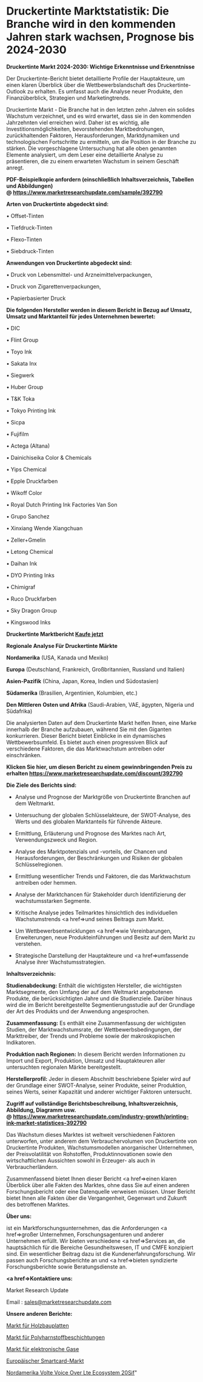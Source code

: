 # Druckertinte Marktstatistik: Die Branche wird in den kommenden Jahren stark wachsen, Prognose bis 2024-2030

<strong>Druckertinte Markt 2024-2030: Wichtige Erkenntnisse und Erkenntnisse</strong>

Der Druckertinte-Bericht bietet detaillierte Profile der Hauptakteure, um einen klaren Überblick über die Wettbewerbslandschaft des Druckertinte-Outlook zu erhalten. Es umfasst auch die Analyse neuer Produkte, den Finanzüberblick, Strategien und Marketingtrends.

Druckertinte Markt - Die Branche hat in den letzten zehn Jahren ein solides Wachstum verzeichnet, und es wird erwartet, dass sie in den kommenden Jahrzehnten viel erreichen wird. Daher ist es wichtig, alle Investitionsmöglichkeiten, bevorstehenden Marktbedrohungen, zurückhaltenden Faktoren, Herausforderungen, Marktdynamiken und technologischen Fortschritte zu ermitteln, um die Position in der Branche zu stärken. Die vorgeschlagene Untersuchung hat alle oben genannten Elemente analysiert, um dem Leser eine detaillierte Analyse zu präsentieren, die zu einem erwarteten Wachstum in seinem Geschäft anregt.

<strong><b>PDF-Beispielkopie anfordern (einschließlich Inhaltsverzeichnis, Tabellen und Abbildungen) @ </b></strong><strong><a href=https://www.marketresearchupdate.com/sample/392790><strong>https://www.marketresearchupdate.com/sample/392790</u></a></strong></strong>

<strong>Arten von Druckertinte abgedeckt sind:</strong>

• Offset-Tinten

• Tiefdruck-Tinten

• Flexo-Tinten

• Siebdruck-Tinten

<strong>Anwendungen von Druckertinte abgedeckt sind:</strong>

• Druck von Lebensmittel- und Arzneimittelverpackungen,

• Druck von Zigarettenverpackungen,

• Papierbasierter Druck

<strong>Die folgenden Hersteller werden in diesem Bericht in Bezug auf Umsatz, Umsatz und Marktanteil für jedes Unternehmen bewertet:</strong>

• DIC

• Flint Group

• Toyo Ink

• Sakata Inx

• Siegwerk

• Huber Group

• T&K Toka

• Tokyo Printing Ink

• Sicpa

• Fujifilm

• Actega (Altana)

• Dainichiseika Color & Chemicals

• Yips Chemical

• Epple Druckfarben

• Wikoff Color

• Royal Dutch Printing Ink Factories Van Son

• Grupo Sanchez

• Xinxiang Wende Xiangchuan

• Zeller+Gmelin

• Letong Chemical

• Daihan Ink

• DYO Printing Inks

• Chimigraf

• Ruco Druckfarben

• Sky Dragon Group

• Kingswood Inks

<strong>Druckertinte Marktbericht <a href=https://www.marketresearchupdate.com/buynow/392790>Kaufe jetzt</a></strong>

<strong>Regionale Analyse Für Druckertinte Märkte</strong>

<strong>Nordamerika</strong> (USA, Kanada und Mexiko)

<strong>Europa</strong> (Deutschland, Frankreich, Großbritannien, Russland und Italien)

<strong>Asien-Pazifik</strong> (China, Japan, Korea, Indien und Südostasien)

<strong>Südamerika</strong> (Brasilien, Argentinien, Kolumbien, etc.)

<strong>Den Mittleren</strong> <strong>Osten und Afrika</strong> (Saudi-Arabien, VAE, ägypten, Nigeria und Südafrika)

Die analysierten Daten auf dem Druckertinte Markt helfen Ihnen, eine Marke innerhalb der Branche aufzubauen, während Sie mit den Giganten konkurrieren. Dieser Bericht bietet Einblicke in ein dynamisches Wettbewerbsumfeld. Es bietet auch einen progressiven Blick auf verschiedene Faktoren, die das Marktwachstum antreiben oder einschränken.

<strong>Klicken Sie hier, um diesen Bericht zu einem gewinnbringenden Preis zu erhalten
</strong><strong><a href=https://www.marketresearchupdate.com/discount/392790>https://www.marketresearchupdate.com/discount/392790</b></u></strong></a>

<strong>Die Ziele des Berichts sind:</strong>

- Analyse und Prognose der Marktgröße von Druckertinte Branchen auf dem Weltmarkt.

- Untersuchung der globalen Schlüsselakteure, der SWOT-Analyse, des Werts und des globalen Marktanteils für führende Akteure.

- Ermittlung, Erläuterung und Prognose des Marktes nach Art, Verwendungszweck und Region.

- Analyse des Marktpotenzials und -vorteils, der Chancen und Herausforderungen, der Beschränkungen und Risiken der globalen Schlüsselregionen.

- Ermittlung wesentlicher Trends und Faktoren, die das Marktwachstum antreiben oder hemmen.

- Analyse der Marktchancen für Stakeholder durch Identifizierung der wachstumsstarken Segmente.

- Kritische Analyse jedes Teilmarktes hinsichtlich des individuellen Wachstumstrends <a href=>und</a> seines Beitrags zum Markt.

- Um Wettbewerbsentwicklungen <a href=>wie</a> Vereinbarungen, Erweiterungen, neue Produkteinführungen und Besitz auf dem Markt zu verstehen.

- Strategische Darstellung der Hauptakteure und <a href=>umfas</a>sende Analyse ihrer Wachstumsstrategien.

<strong>Inhaltsverzeichnis:</strong>

<strong>Studienabdeckung:</strong> Enthält die wichtigsten Hersteller, die wichtigsten Marktsegmente, den Umfang der auf dem Weltmarkt angebotenen Produkte, die berücksichtigten Jahre und die Studienziele. Darüber hinaus wird die im Bericht bereitgestellte Segmentierungsstudie auf der Grundlage der Art des Produkts und der Anwendung angesprochen.

<strong>Zusammenfassung:</strong> Es enthält eine Zusammenfassung der wichtigsten Studien, der Marktwachstumsrate, der Wettbewerbsbedingungen, der Markttreiber, der Trends und Probleme sowie der makroskopischen Indikatoren.

<strong>Produktion nach Regionen:</strong> In diesem Bericht werden Informationen zu Import und Export, Produktion, Umsatz und Hauptakteuren aller untersuchten regionalen Märkte bereitgestellt.

<strong>Herstellerprofil:</strong> Jeder in diesem Abschnitt beschriebene Spieler wird auf der Grundlage einer SWOT-Analyse, seiner Produkte, seiner Produktion, seines Werts, seiner Kapazität und anderer wichtiger Faktoren untersucht.

<strong><b>Zugriff auf vollständige Berichtsbeschreibung, Inhaltsverzeichnis, Abbildung, Diagramm usw. @ </b></strong><strong><a href=https://www.marketresearchupdate.com/industry-growth/printing-ink-market-statistices-392790>https://www.marketresearchupdate.com/industry-growth/printing-ink-market-statistices-392790</a></strong>

Das Wachstum dieses Marktes ist weltweit verschiedenen Faktoren unterworfen, unter anderem dem Verbrauchervolumen von Druckertinte von Druckertinte Produkten, Wachstumsmodellen anorganischer Unternehmen, der Preisvolatilität von Rohstoffen, Produktinnovationen sowie den wirtschaftlichen Aussichten sowohl in Erzeuger- als auch in Verbraucherländern.

Zusammenfassend bietet Ihnen dieser Bericht <a href=>einen</a> klaren Überblick über alle Fakten des Marktes, ohne dass Sie auf einen anderen Forschungsbericht oder eine Datenquelle verweisen müssen. Unser Bericht bietet Ihnen alle Fakten über die Vergangenheit, Gegenwart und Zukunft des betroffenen Marktes.

<strong>Über uns:</strong>

 ist ein Marktforschungsunternehmen, das die Anforderungen <a href=>großer</a> Unternehmen, Forschungsagenturen und anderer Unternehmen erfüllt. Wir bieten verschiedene <a href=>Services</a> an, die hauptsächlich für die Bereiche Gesundheitswesen, IT und CMFE konzipiert sind. Ein wesentlicher Beitrag dazu ist die Kundenerfahrungsforschung. Wir passen auch Forschungsberichte an und <a href=>bieten</a> syndizierte Forschungsberichte sowie Beratungsdienste an.

<strong><a href=>Kontaktiere uns:</a></strong>

Market Research Update

Email : sales@marketresearchupdate.com

<strong>Unsere anderen Berichte:</strong>

<a href=https://www.linkedin.com/pulse/wood-building-panels-market-size-analysis-leading>Markt für Holzbauplatten</a>

<a href=https://www.linkedin.com/pulse/polyurea-coating-market-analysis-segment-region>Markt für Polyharnstoffbeschichtungen</a>

<a href=https://www.linkedin.com/pulse/electronic-gases-market-research-report-reveals>Markt für elektronische Gase</a>

<a href=https://www.linkedin.com/pulse/europe-smart-cards-market-expecting-outstanding-growth>Europäischer Smartcard-Markt</a>

<a href=https://www.linkedin.com/pulse/north-america-volte-voice-over-lte-ecosystem-20sif/>Nordamerika Volte Voice Over Lte Ecosystem 20Sif</a>"
